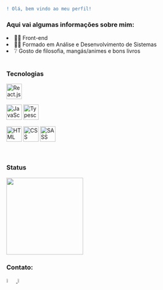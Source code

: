 
```diff 
! Olá, bem vindo ao meu perfil!
```



 

<div >
 <h3>Aqui vai algumas informações sobre mim:</h3>
 
<li>👨‍💻  Front-end</li>
<li>👨‍🎓  Formado em Análise e Desenvolvimento de Sistemas</li>
<li>❔   Gosto de filosofia, mangás/animes e bons livros</li>
 <br>
 <h3>Tecnologias</h3>
  <div align="left"  > 
  <p>
   <img alt="React.js" src="https://www.imagemhost.com.br/images/2022/05/28/image.png" width=40 height=40/>
  </p> 
  <p>
   <img alt="JavaScript" src="https://cdn.jsdelivr.net/gh/devicons/devicon/icons/javascript/javascript-original.svg" width=40 height=40 />
   <img alt="Typescript.png" src="https://www.imagemhost.com.br/images/2022/05/28/image534a71808b49f1df.png" width=40 height=40 />
  </p>
  <p>
   <img alt="HTML" src="https://cdn.jsdelivr.net/gh/devicons/devicon/icons/html5/html5-original.svg" width=40 height=40 /> <img 
   <img alt="CSS" src="https://cdn.jsdelivr.net/gh/devicons/devicon/icons/css3/css3-original.svg" width=40 height=40 /> <img                                           
   <img alt="SASS" src="https://www.imagemhost.com.br/images/2022/05/27/919831.png" width=40 height=40 />
  </p>
  </div>
                                                                            
 <br>
 <h3>Status</h3>
 <img src="https://github-readme-stats.vercel.app/api?username=Odisseu93&show_icons=true&theme=buefy&include_all_commits=true&count_private=true" height=200em  />
 </div>
 



### Contato:
<a href="mailto:ulissessuporteti01b@gmail.com"><img src="https://www.imagemhost.com.br/images/2022/03/20/Gmail.png" target="_blank" width = 5% height = 5% />
[<img src="https://logospng.org/download/linkedin/logo-linkedin-icon-1024.png" width = 5% height = 5% />](https://www.linkedin.com/in/ulisses-jos%C3%A9-silv%C3%A9rio-bb5562194/)

